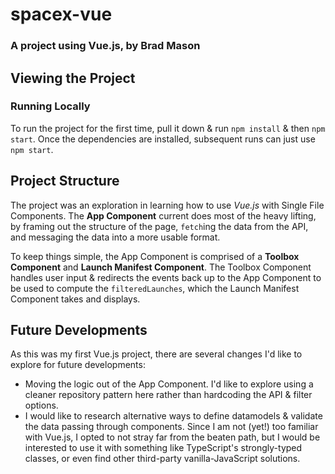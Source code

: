 # spacex-vue
### A project using Vue.js, by Brad Mason

## Viewing the Project
### Running Locally
To run the project for the first time, pull it down & run `npm install` & then `npm start`. Once the dependencies are installed, subsequent runs can just use `npm start`.

## Project Structure
The project was an exploration in learning how to use _Vue.js_ with Single File Components. The **App Component** current does most of the heavy lifting, by framing out the structure of the page, `fetch`ing the data from the API, and messaging the data into a more usable format.

To keep things simple, the App Component is comprised of a **Toolbox Component** and **Launch Manifest Component**. The Toolbox Component handles user input & redirects the events back up to the App Component to be used to compute the `filteredLaunches`, which the Launch Manifest Component takes and displays.

## Future Developments
As this was my first Vue.js project, there are several changes I'd like to explore for future developments:
* Moving the logic out of the App Component. I'd like to explore using a cleaner repository pattern here rather than hardcoding the API & filter options.
* I would like to research alternative ways to define datamodels & validate the data passing through components. Since I am not (yet!) too familiar with Vue.js, I opted to not stray far from the beaten path, but I would be interested to use it with something like TypeScript's strongly-typed classes, or even find other third-party vanilla-JavaScript solutions.
